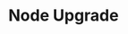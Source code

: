 ---
title: Node Upgrade
excerpt: ''
deprecated: false
hidden: false
metadata:
  title: ''
  description: ''
  robots: index
next:
  description: ''
---